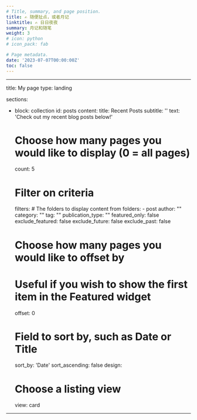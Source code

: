 ```yaml
---
# Title, summary, and page position.
title: ✍️ 随便扯点，或者月记
linktitle: ✍️ 日日夜夜
summary: 月记和随笔
weight: 3
# icon: python
# icon_pack: fab

# Page metadata.
date: '2023-07-07T00:00:00Z'
toc: false
---
```


---
title: My page
type: landing

sections:
  - block: collection
    id: posts
    content:
      title: Recent Posts
      subtitle: ''
      text: 'Check out my recent blog posts below!'
      # Choose how many pages you would like to display (0 = all pages)
      count: 5
      # Filter on criteria
      filters:
        # The folders to display content from
        folders:
          - post
        author: ""
        category: ""
        tag: ""
        publication_type: ""
        featured_only: false
        exclude_featured: false
        exclude_future: false
        exclude_past: false
      # Choose how many pages you would like to offset by
      # Useful if you wish to show the first item in the Featured widget
      offset: 0
      # Field to sort by, such as Date or Title
      sort_by: 'Date'
      sort_ascending: false
    design:
      # Choose a listing view
      view: card

---
